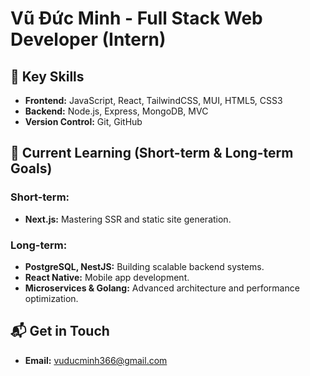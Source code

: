 # Vũ Đức Minh - Full Stack Web Developer (Intern)

## 🔑 Key Skills

- **Frontend:** JavaScript, React, TailwindCSS, MUI, HTML5, CSS3
- **Backend:** Node.js, Express, MongoDB, MVC
- **Version Control:** Git, GitHub

## 🚀 Current Learning (Short-term & Long-term Goals)

### Short-term:
- **Next.js:** Mastering SSR and static site generation.

### Long-term:
- **PostgreSQL, NestJS:** Building scalable backend systems.
- **React Native:** Mobile app development.
- **Microservices & Golang:** Advanced architecture and performance optimization.

## 📬 Get in Touch
- **Email:** [vuducminh366@gmail.com](mailto:vuducminh366@gmail.com)
